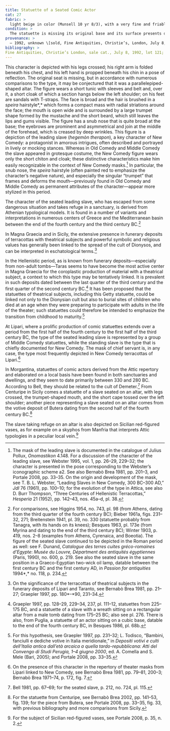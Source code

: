 ```yaml
---
title: Statuette of a Seated Comic Actor
cat: 27
fabric: >
  light beige in color (Munsell 10 yr 8/3), with a very fine and friable consistency, and small blackish inclusions; a layer of white slip. The statuette was made from a bivalve mold; it is open in the back, and there is a circular hole underneath the figure, probably for attachment to a base. 
condition: >
  The statuette is missing its original base and its surface presents diffuse calcareous incrustations. 
provenance: >
  – 1992, unknown \[sold, Fine Antiquities, Christie’s, London, July 8, 1992, lot 121, to Charles Ede.\]; 1992, Charles Ede, Ltd. (London, England); 1992–96, Barbara and Lawrence Fleischman (New York, New York), donated to the J. Paul Getty Museum, 1996.
bibliography: >
Fine Antiquities, Christie’s London, sale cat., July 8, 1992, lot 121; Passion for antiquities 1994, pp. 233–34, no. 117; Acquisitions 1996–1998, p. 67. 
---
```


This character is depicted with his legs crossed; his right arm is
folded beneath his chest, and his left hand is propped beneath his chin
in a pose of reflection. The original seat is missing, but in accordance
with numerous comparisons to the type, it may be conjectured that it was
a parallelepiped-shaped altar. The figure wears a short tunic with
sleeves and belt and, over it, a short cloak of which a section hangs
below the left shoulder; on his feet are sandals with T-straps. The face
is broad and the hair is brushed in a *speira* hairstyle*,* which forms
a compact mass with radial striations around the face; the mouth is open
wide and is surrounded by a large trumpet shape formed by the mustache
and the short beard, which still leaves the lips and gums visible. The
figure has a snub nose that is quite broad at the base; the eyebrows are
prominent and asymmetrical and join at the middle of the forehead, which
is creased by deep wrinkles. This figure is a depiction of the leading
slave (*hegemòn therapon*), a key character of New Comedy: a protagonist
in amorous intrigues, often described and portrayed in lively or mocking
stances. Whereas in Old Comedy and Middle Comedy the slave appeared in
grotesque costume, the New Comedy figure wears only the short chiton and
cloak; these distinctive characteristics make him easily recognizable in
the context of New Comedy masks.[^1] In particular, the snub nose, the
*speira* hairstyle (often painted red to emphasize the character’s
negative nature), and especially the singular “trumpet” that frames and
deforms the mouth—previously found in Old Comedy and Middle Comedy as
permanent attributes of the character—appear more stylized in this
period.

The character of the seated leading slave, who has escaped from some
dangerous situation and takes refuge in a sanctuary, is derived from
Athenian typological models. It is found in a number of variants and
interpretations in numerous centers of Greece and the Mediterranean
basin between the end of the fourth century and the third century <span
class="smcaps">BC.</span>[^2]

In Magna Graecia and in Sicily, the extensive presence in funerary
deposits of terracottas with theatrical subjects and powerful symbolic
and religious values has generally been linked to the spread of the cult
of Dionysos, and can be interpreted in eschatological terms.[^3]

In the Hellenistic period, as is known from funerary deposits—especially
from non-adult tombs—Taras seems to have become the most active center
in Magna Graecia for the coroplastic production of material with a
theatrical subject, a context to which this type may be tentatively
linked. It is prevalent in such deposits dated between the last quarter
of the third century and the first quarter of the second century <span
class="smcaps">BC.</span>[^4] It has been proposed
that the statuettes of theatrical subjects, including this Getty
statuette, could be linked not only to the Dionysian cult but also to
burial sites of children who died at an age when they were preparing to
participate with adults in the life of the theater; such statuettes
could therefore be intended to emphasize the transition from childhood
to maturity.[^5]

At Lipari, where a prolific production of comic statuettes extends over
a period from the first half of the fourth century to the first half of
the third century <span class="smcaps">BC</span>, the
type of the seated leading slave is represented by a group of Middle
Comedy statuettes, while the standing slave is the type that is chiefly
documented for New Comedy. The mask of chief servant is, in any case,
the type most frequently depicted in New Comedy terracottas of
Lipari.[^6]

In Morgantina, statuettes of comic actors derived from the Attic
repertory and elaborated on a local basis have been found in both
sanctuaries and dwellings, and they seem to date primarily between 330
and 280 <span class="smcaps">BC.</span> According to
Bell, they should be related to the cult of Demeter.[^7] From Centuripe
in Sicily comes a statuette of a slave seated on an altar, with legs
crossed, the trumpet-shaped mouth, and the short cape tossed over the
left shoulder; another piece representing a slave seated on an altar
comes from the votive deposit of Butera dating from the second half of
the fourth century <span class="smcaps">BC.</span>[^8]

The slave taking refuge on an altar is also depicted on Sicilian
red-figured vases, as for example on a skyphos from Manfria that
interprets Attic typologies in a peculiar local vein.[^9]

[^1]: The mask of the leading slave is documented in the catalogue of
    Julius Pollux, *Onomastikon* 4.148. For a discussion of the
    character of the leading slave, see <span
    class="smcaps">Webster</span> 1995, vol. 1, pp.
    26–29, 229–32; the character is presented in the pose corresponding
    to the Webster’s iconographic scheme a2. See also <span
    class="smcaps">Bernabò Brea</span> 1981, pp.
    201–3, and <span class="smcaps">Portale</span>
    2008, pp. 33–35. On the origin and development of the mask, see T.
    B. L. Webster, “Leading Slaves in New Comedy, 300 <span
    class="smcaps">BC</span>–300 <span
    class="smcaps">AD,”</span> *JdI* 76 (1961), pp.
    100–10; for the evolution of the type in Attica, see also D. Burr
    Thompson, “Three Centuries of Hellenistic Terracottas,” *Hesperia*
    21 (1952), pp. 142–43, nos. 45a–d, pl. 38.

[^2]: For comparisons, see <span
    class="smcaps">Higgins</span> 1954, no. 743, pl.
    98 (from Athens, dating from the third quarter of the fourth century
    <span class="smcaps">BC</span>); <span
    class="smcaps">Bieber</span> 1961a, figs. 231–32,
    271; <span class="smcaps">Breitenstein</span>
    1941, pl. 39, no. 330 (statuette probably from Tanagra, with its
    hands on its knees); <span
    class="smcaps">Besques</span> 1963, pl. 173e (from
    Myrina and dating to the end of the third century <span
    class="smcaps">BC</span>); <span
    class="smcaps">Winter</span> 1903, p. 419, nos.
    2–8 (examples from Athens, Cyrenaica, and Boeotia). The figure of
    the seated slave continued to be depicted in the Roman period as
    well: see F. Dunand, *Catalogue des terres cuites gréco-romaines
    d’Egypte*: *Musée du Louvre, Départment des antiquités égyptiennes*
    (Paris, 1990), no. 600, p. 219. See also the seated slave in the
    same position in a Graeco-Egyptian two-wick oil lamp, datable
    between the first century <span
    class="smcaps">BC</span> and the first century AD,
    in *<span class="smcaps">Passion for
    antiquities</span>* 1994*,* no. 118, p. 234.

[^3]: On the significance of the terracottas of theatrical subjects in
    the funerary deposits of Lipari and Taranto, see <span
    class="smcaps">Bernabò Brea</span> 1981, pp.
    21–27; <span class="smcaps">Graepler</span> 1997,
    pp. 180*–*90, 231–34.

[^4]: <span class="smcaps">Graepler</span> 1997, pp.
    128–29, 229–34, 237, pl. 111–12, statuettes from 225–175 <span
    class="smcaps">BC</span>, and a statuette of a
    slave with a wreath sitting on a rectangular altar from a male tomb
    dating from 175–25 <span class="smcaps">BC;</span>
    also see pl. 276. There is also, from Puglia, a statuette of an
    actor sitting on a cubic base, datable to the end of the fourth
    century <span class="smcaps">BC</span>, in <span
    class="smcaps">Besques</span> 1986, pl. 68b.

[^5]: For this hypothesis, see <span
    class="smcaps">Graepler</span> 1997, pp. 231–32;
    L. Todisco, “Bambini, fanciulli e dediche votive in Italia
    meridionale,” in *Depositi votivi e culti dell’Italia antica
    dall’età arcaica a quella tardo-repubblicana: Atti del Convengo di
    Studi Perugia, 1–4 giugno 2000*, ed. A. Comella and S. Mele (Bari,
    2005); and <span class="smcaps">Portale</span>
    2008, pp. 33–35.

[^6]: On the presence of this character in the repertory of theater
    masks from Lipari linked to New Comedy, see <span
    class="smcaps">Bernabò Brea</span> 1981, pp.
    79–81, 200–3; <span class="smcaps">Bernabò
    Brea</span> 1971–74, p. 172, fig. 7.

[^7]: <span class="smcaps">Bell</span> 1981, pp.
    67–69; for the seated slave, p. 212, no. 724, pl. 115.

[^8]: For the statuette from Centuripe, see <span
    class="smcaps">Bernabò Brea</span> 2002, pp.
    141–53, fig. 139; for the piece from Butera, see <span
    class="smcaps">Portale</span> 2008, pp. 33–35,
    fig. 33, with previous bibliography and more comparisons from
    Sicily.

[^9]: For the subject of Sicilian red-figured vases, see <span
    class="smcaps">Portale</span> 2008, p. 35, n. 2.
